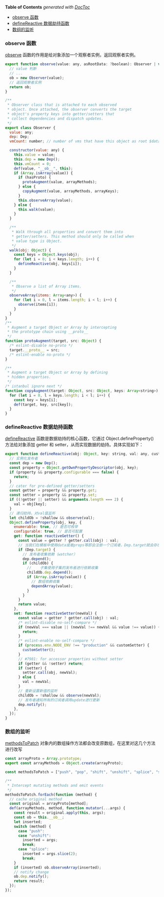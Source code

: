 <!-- START doctoc generated TOC please keep comment here to allow auto update -->
<!-- DON'T EDIT THIS SECTION, INSTEAD RE-RUN doctoc TO UPDATE -->

**Table of Contents** _generated with [DocToc](https://github.com/thlorenz/doctoc)_

- [observe 函数](#observe-%E5%87%BD%E6%95%B0)
- [defineReactive 数据劫持函数](#definereactive-%E6%95%B0%E6%8D%AE%E5%8A%AB%E6%8C%81%E5%87%BD%E6%95%B0)
- [数组的监听](#%E6%95%B0%E7%BB%84%E7%9A%84%E7%9B%91%E5%90%AC)

<!-- END doctoc generated TOC please keep comment here to allow auto update -->

### observe 函数

[observe](./https://github.com/vuejs/vue/tree/v2.6.11/src/core/observer/index.js#L110) 函数的作用是给对象添加一个观察者实例，返回观察者实例。

```js
export function observe(value: any, asRootData: ?boolean): Observer | void {
  // value 判断
  // ...
  ob = new Observer(value);
  // 返回观察者实例
  return ob;
}

/**
 * Observer class that is attached to each observed
 * object. Once attached, the observer converts the target
 * object's property keys into getter/setters that
 * collect dependencies and dispatch updates.
 */
export class Observer {
  value: any;
  dep: Dep;
  vmCount: number; // number of vms that have this object as root $data

  constructor(value: any) {
    this.value = value;
    this.dep = new Dep();
    this.vmCount = 0;
    def(value, "__ob__", this);
    if (Array.isArray(value)) {
      if (hasProto) {
        protoAugment(value, arrayMethods);
      } else {
        copyAugment(value, arrayMethods, arrayKeys);
      }
      this.observeArray(value);
    } else {
      this.walk(value);
    }
  }

  /**
   * Walk through all properties and convert them into
   * getter/setters. This method should only be called when
   * value type is Object.
   */
  walk(obj: Object) {
    const keys = Object.keys(obj);
    for (let i = 0; i < keys.length; i++) {
      defineReactive(obj, keys[i]);
    }
  }

  /**
   * Observe a list of Array items.
   */
  observeArray(items: Array<any>) {
    for (let i = 0, l = items.length; i < l; i++) {
      observe(items[i]);
    }
  }
}
/**
 * Augment a target Object or Array by intercepting
 * the prototype chain using __proto__
 */
function protoAugment(target, src: Object) {
  /* eslint-disable no-proto */
  target.__proto__ = src;
  /* eslint-enable no-proto */
}

/**
 * Augment a target Object or Array by defining
 * hidden properties.
 */
/* istanbul ignore next */
function copyAugment(target: Object, src: Object, keys: Array<string>) {
  for (let i = 0, l = keys.length; i < l; i++) {
    const key = keys[i];
    def(target, key, src[key]);
  }
}
```

### defineReactive 数据劫持函数

[defineReactive](./https://github.com/vuejs/vue/tree/v2.6.11/src/core/observer/index.js#L135) 函数是数据劫持的核心函数，它通过 Object.defineProperty() 方法给对象添加 getter 和 setter，从而实现数据的劫持。具体实现如下：

```javascript
export function defineReactive(obj: Object, key: string, val: any, customSetter?: ?Function, shallow?: boolean) {
  // 实例化发布者
  const dep = new Dep();
  const property = Object.getOwnPropertyDescriptor(obj, key);
  if (property && property.configurable === false) {
    return;
  }
  // cater for pre-defined getter/setters
  const getter = property && property.get;
  const setter = property && property.set;
  if ((!getter || setter) && arguments.length === 2) {
    val = obj[key];
  }
  // 递归劫持，对val值监听
  let childOb = !shallow && observe(val);
  Object.defineProperty(obj, key, {
    enumerable: true, // 是否可枚举
    configurable: true, // 是否可配置
    get: function reactiveGetter() {
      const value = getter ? getter.call(obj) : val;
      // 当我们在模板中使用data或者props等即会注册一个订阅者，Dep.target就会存在
      if (Dep.target) {
        // 发布者收集依赖（watcher）
        dep.depend();
        if (childOb) {
          //	子集使用子集的发布者进行依赖收集
          childOb.dep.depend();
          if (Array.isArray(value)) {
            // 数组依赖收集
            dependArray(value);
          }
        }
      }
      return value;
    },
    set: function reactiveSetter(newVal) {
      const value = getter ? getter.call(obj) : val;
      /* eslint-disable no-self-compare */
      if (newVal === value || (newVal !== newVal && value !== value)) {
        return;
      }
      /* eslint-enable no-self-compare */
      if (process.env.NODE_ENV !== "production" && customSetter) {
        customSetter();
      }
      // #7981: for accessor properties without setter
      if (getter && !setter) return;
      if (setter) {
        setter.call(obj, newVal);
      } else {
        val = newVal;
      }
      // 重新设置新值的监听
      childOb = !shallow && observe(newVal);
      // 发布者通知所有的订阅者调用update进行更新
      dep.notify();
    },
  });
}
```

### 数组的监听

[methodsToPatch](./https://github.com/vuejs/vue/tree/v2.6.11/src/core/observer/array.js) 对象内的数组操作方法都会改变原数组，在这里对这几个方法进行改写

```javascript
const arrayProto = Array.prototype;
export const arrayMethods = Object.create(arrayProto);

const methodsToPatch = ["push", "pop", "shift", "unshift", "splice", "sort", "reverse"];

/**
 * Intercept mutating methods and emit events
 */
methodsToPatch.forEach(function (method) {
  // cache original method
  const original = arrayProto[method];
  def(arrayMethods, method, function mutator(...args) {
    const result = original.apply(this, args);
    const ob = this.__ob__;
    let inserted;
    switch (method) {
      case "push":
      case "unshift":
        inserted = args;
        break;
      case "splice":
        inserted = args.slice(2);
        break;
    }
    if (inserted) ob.observeArray(inserted);
    // notify change
    ob.dep.notify();
    return result;
  });
});
```
